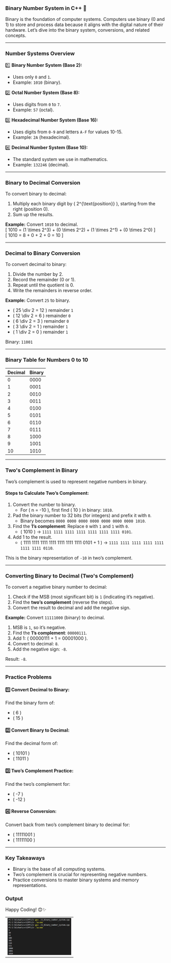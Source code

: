### **Binary Number System in C++** 🚀  

Binary is the foundation of computer systems. Computers use binary (0 and 1) to store and process data because it aligns with the digital nature of their hardware. Let’s dive into the binary system, conversions, and related concepts.  

---

### **Number Systems Overview**  

1️⃣ **Binary Number System (Base 2):**  
- Uses only `0` and `1`.  
- Example: `1010` (binary).  

2️⃣ **Octal Number System (Base 8):**  
- Uses digits from `0` to `7`.  
- Example: `57` (octal).  

3️⃣ **Hexadecimal Number System (Base 16):**  
- Uses digits from `0-9` and letters `A-F` for values 10-15.  
- Example: `2A` (hexadecimal).  

4️⃣ **Decimal Number System (Base 10):**  
- The standard system we use in mathematics.  
- Example: `132246` (decimal).  

---

### **Binary to Decimal Conversion**  
To convert binary to decimal:  
1. Multiply each binary digit by \( 2^{\text{position}} \), starting from the right (position 0).  
2. Sum up the results.  

**Example:** Convert `1010` to decimal.  
\[ 1010 = (1 \times 2^3) + (0 \times 2^2) + (1 \times 2^1) + (0 \times 2^0) \]  
\[ 1010 = 8 + 0 + 2 + 0 = 10 \]  

---

### **Decimal to Binary Conversion**  
To convert decimal to binary:  
1. Divide the number by 2.  
2. Record the remainder (0 or 1).  
3. Repeat until the quotient is 0.  
4. Write the remainders in reverse order.  

**Example:** Convert `25` to binary.  
- \( 25 \div 2 = 12 \) remainder `1`  
- \( 12 \div 2 = 6 \) remainder `0`  
- \( 6 \div 2 = 3 \) remainder `0`  
- \( 3 \div 2 = 1 \) remainder `1`  
- \( 1 \div 2 = 0 \) remainder `1`  

Binary: `11001`  

---

### **Binary Table for Numbers 0 to 10**  

| Decimal | Binary   |  
|---------|----------|  
| 0       | 0000     |  
| 1       | 0001     |  
| 2       | 0010     |  
| 3       | 0011     |  
| 4       | 0100     |  
| 5       | 0101     |  
| 6       | 0110     |  
| 7       | 0111     |  
| 8       | 1000     |  
| 9       | 1001     |  
| 10      | 1010     |  

---

### **Two's Complement in Binary**  

Two’s complement is used to represent negative numbers in binary.  

#### **Steps to Calculate Two’s Complement:**  
1. Convert the number to binary.  
   - For \( n = -10 \), first find \( 10 \) in binary: `1010`.  
2. Pad the binary number to 32 bits (for integers) and prefix it with `0`.  
   - Binary becomes `0000 0000 0000 0000 0000 0000 0000 1010`.  
3. Find the **1’s complement**: Replace `0` with `1` and `1` with `0`.  
   - \( 1010 \) → `1111 1111 1111 1111 1111 1111 1111 0101`.  
4. Add 1 to the result.  
   - \( 1111 1111 1111 1111 1111 1111 1111 0101 + 1 \) → `1111 1111 1111 1111 1111 1111 1111 0110`.  

This is the binary representation of `-10` in two’s complement.  

---

### **Converting Binary to Decimal (Two's Complement)**  

To convert a negative binary number to decimal:  
1. Check if the MSB (most significant bit) is `1` (indicating it’s negative).  
2. Find the **two’s complement** (reverse the steps).  
3. Convert the result to decimal and add the negative sign.  

**Example:** Convert `11111000` (binary) to decimal.  
1. MSB is `1`, so it’s negative.  
2. Find the **1’s complement**: `00000111`.  
3. Add 1: \( 00000111 + 1 = 00001000 \).  
4. Convert to decimal: `8`.  
5. Add the negative sign: `-8`.  

Result: `-8`.  

---

### **Practice Problems**  

#### **1️⃣ Convert Decimal to Binary:**  
Find the binary form of:  
- \( 6 \)  
- \( 15 \)  

#### **2️⃣ Convert Binary to Decimal:**  
Find the decimal form of:  
- \( 10101 \)  
- \( 11011 \)  

#### **3️⃣ Two’s Complement Practice:**  
Find the two’s complement for:  
- \( -7 \)  
- \( -12 \)  

#### **4️⃣ Reverse Conversion:**  
Convert back from two’s complement binary to decimal for:  
- \( 11111001 \)  
- \( 11111100 \)  

---

### **Key Takeaways**  
- Binary is the base of all computing systems.  
- Two’s complement is crucial for representing negative numbers.  
- Practice conversions to master binary systems and memory representations.  

### **Output**

<table>
  <tr>
    <td><img src="image.png" alt="Image 1" width="200"></td>
  </tr>

Happy Coding! 😊✨  